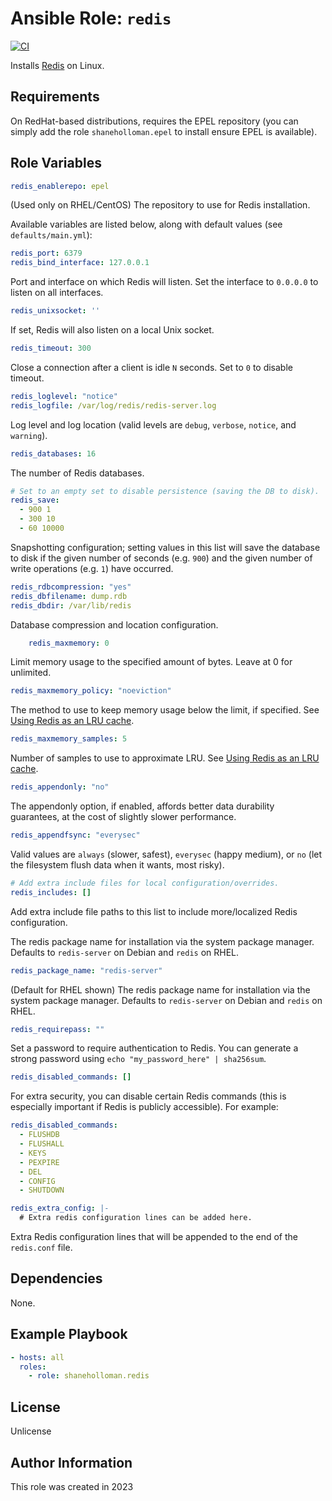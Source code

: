 # Ansible Role: `redis`

[![CI](https://github.com/shaneholloman/ansible-role-redis/actions/workflows/ci.yml/badge.svg)](https://github.com/shaneholloman/ansible-role-redis/actions/workflows/ci.yml)

Installs [Redis](http://redis.io/) on Linux.

## Requirements

On RedHat-based distributions, requires the EPEL repository (you can simply add the role `shaneholloman.epel` to install ensure EPEL is available).

## Role Variables

```yml
redis_enablerepo: epel
```

(Used only on RHEL/CentOS) The repository to use for Redis installation.

Available variables are listed below, along with default values (see `defaults/main.yml`):

```yml
redis_port: 6379
redis_bind_interface: 127.0.0.1
```

Port and interface on which Redis will listen. Set the interface to `0.0.0.0` to listen on all interfaces.

```yml
redis_unixsocket: ''
```

If set, Redis will also listen on a local Unix socket.

```yml
redis_timeout: 300
```

Close a connection after a client is idle `N` seconds. Set to `0` to disable timeout.

```yml
redis_loglevel: "notice"
redis_logfile: /var/log/redis/redis-server.log
```

Log level and log location (valid levels are `debug`, `verbose`, `notice`, and `warning`).

```yml
redis_databases: 16
```

The number of Redis databases.

```yml
# Set to an empty set to disable persistence (saving the DB to disk).
redis_save:
  - 900 1
  - 300 10
  - 60 10000
```

Snapshotting configuration; setting values in this list will save the database to disk if the given number of seconds (e.g. `900`) and the given number of write operations (e.g. `1`) have occurred.

```yml
redis_rdbcompression: "yes"
redis_dbfilename: dump.rdb
redis_dbdir: /var/lib/redis
```

Database compression and location configuration.

```yml
    redis_maxmemory: 0
```

Limit memory usage to the specified amount of bytes. Leave at 0 for unlimited.

```yml
redis_maxmemory_policy: "noeviction"
```

The method to use to keep memory usage below the limit, if specified. See [Using Redis as an LRU cache](http://redis.io/topics/lru-cache).

```yml
redis_maxmemory_samples: 5
```

Number of samples to use to approximate LRU. See [Using Redis as an LRU cache](http://redis.io/topics/lru-cache).

```yml
redis_appendonly: "no"
```

The appendonly option, if enabled, affords better data durability guarantees, at the cost of slightly slower performance.

```yml
redis_appendfsync: "everysec"
```

Valid values are `always` (slower, safest), `everysec` (happy medium), or `no` (let the filesystem flush data when it wants, most risky).

```yml
# Add extra include files for local configuration/overrides.
redis_includes: []
```

Add extra include file paths to this list to include more/localized Redis configuration.

The redis package name for installation via the system package manager. Defaults to `redis-server` on Debian and `redis` on RHEL.

```yml
redis_package_name: "redis-server"
```

(Default for RHEL shown) The redis package name for installation via the system package manager. Defaults to `redis-server` on Debian and `redis` on RHEL.

```yml
redis_requirepass: ""
```

Set a password to require authentication to Redis. You can generate a strong password using `echo "my_password_here" | sha256sum`.

```yml
redis_disabled_commands: []
```

For extra security, you can disable certain Redis commands (this is especially important if Redis is publicly accessible). For example:

```yml
redis_disabled_commands:
  - FLUSHDB
  - FLUSHALL
  - KEYS
  - PEXPIRE
  - DEL
  - CONFIG
  - SHUTDOWN
```

```yml
redis_extra_config: |-
  # Extra redis configuration lines can be added here.
```

Extra Redis configuration lines that will be appended to the end of the `redis.conf` file.

## Dependencies

None.

## Example Playbook

```yml
- hosts: all
  roles:
    - role: shaneholloman.redis
```

## License

Unlicense

## Author Information

This role was created in 2023
